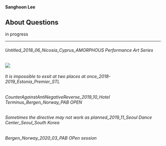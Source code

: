 #### Sanghoon Lee

## About Questions

in progress


---

###### Untitled_2018_06_Nicosia_Cyprus_AMORPHOUS Performance Art Series

![](20180630_190038-1619003833672.jpg)



###### It is impossible to exsit at two places at once_2018-2019_Estonia_Premier_STL





###### CounterAgainstAntiNegativeReverse_2019_10_Hotel Terminus_Bergen_Norway_PAB OPEN





###### Sometimes the directive may not work as planned_2019_11_Seoul Dance Center_Seoul_South Korea





###### Bergen_Norway_2020_03_PAB OPen session

